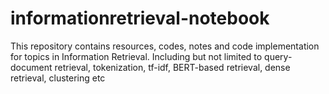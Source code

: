 # informationretrieval-notebook
This repository contains resources, codes, notes and code implementation for topics in Information Retrieval. Including but not limited to query-document retrieval, tokenization, tf-idf, BERT-based retrieval, dense retrieval, clustering etc
